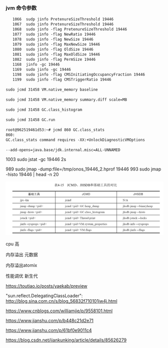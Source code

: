 ### jvm 命令参数

```shell
   1066  sudp jinfo PretenureSizeThreshold 19446
   1067  sudo jinfo PretenureSizeThreshold 19446
   1068  sudo jinfo -flag PretenureSizeThreshold 19446
   1077  sudo jinfo -flag NewRatio 19446
   1078  sudo jinfo -flag NewSize 19446
   1079  sudo jinfo -flag MaxNewSize 19446
   1080  sudo jinfo -flag OldSize 19446
   1081  sudo jinfo -flag MaxOldSize 19446
   1082  sudo jinfo -flag PermSize 19446
   1168  jinfo -gc 19446
   1169  sudo jinfo -gc 19446
   1198  sudo jinfo -flag CMSInitiatingOccupancyFraction 19446
   1199  sudo jinfo -flag CMSTriggerRatio 19446

sudo jcmd 31458 VM.native_memory baseline

sudo jcmd 31458 VM.native_memory summary.diff scale=MB

sudo jcmd 31458 GC.class_histogram

sudo jcmd 31458 GC.run

root@962519461d53:~# jcmd 860 GC.class_stats
860:
GC.class_stats command requires -XX:+UnlockDiagnosticVMOptions

--add-opens=java.base/jdk.internal.misc=ALL-UNNAMED
```

  1003  sudo jstat -gc 19446 2s

  989  sudo jmap -dump:file=/tmp/onos_19446_2.hprof 19446
  993  sudo jmap -histo 19446 | head -n 20

![image-20201221171855878](./picture/image-20201221171855878.png)

cpu 高

内存溢出 元数据

内存溢出atomix

性能调优 新生代





https://toutiao.io/posts/yaekab/preview

"sun.reflect.DelegatingClassLoader": http://blog.sina.com.cn/s/blog_56832f710101jw4j.html

https://www.cnblogs.com/williamjie/p/9558101.html

https://www.jianshu.com/p/b448c21d2e71

https://www.jianshu.com/p/61bf0e9011c4

https://blog.csdn.net/jiankunking/article/details/85626279

